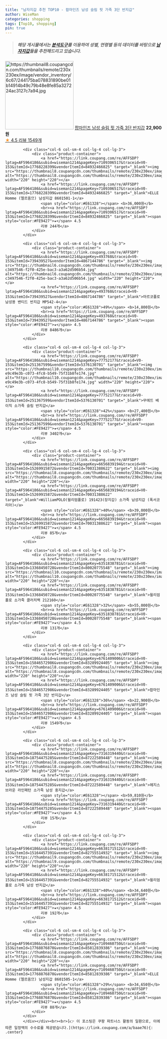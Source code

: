 ```yaml
---
title: "남자지갑 추천 TOP10 - 팝마인즈 남성 슬림 핏 가죽 3단 반지갑"
author: WiseMan
categories: shopping
tags: [Top10, shopping]
pin: true
---
```


> ##### 해당 게시물에서는 [**분석도구**](https://itemscout.io/)를 이용하여 **성별**, **연령별** 등의 데이터를 바탕으로 [**남자지갑**](https://link.coupang.com/a/baae76)들을 추천해드리고 있습니다.
<div class="container"><div class="row">
            <div class="col-6 col-sm-4 col-lg-4 col-lg-3">
                <div class="product-container">
                    <a href="https://link.coupang.com/re/AFFSDP?lptag=AF5964186&subid=wiseman1214&pageKey=6761409006&traceid=V0-153&itemId=15846572986&vendorItemId=83289924405" target="_blank"><img src="https://thumbnail8.coupangcdn.com/thumbnails/remote/230x230ex/image/vendor_inventory/6c67/244175ba078831890be01b14914b49c79b48e8fe85a327224ac3127c7a94.jpg" alt="https://thumbnail8.coupangcdn.com/thumbnails/remote/230x230ex/image/vendor_inventory/6c67/244175ba078831890be01b14914b49c79b48e8fe85a327224ac3127c7a94.jpg" width="220" height="220"></a>
                    <a href="https://link.coupang.com/re/AFFSDP?lptag=AF5964186&subid=wiseman1214&pageKey=6761409006&traceid=V0-153&itemId=15846572986&vendorItemId=83289924405" target="_blank">팝마인즈 남성 슬림 핏 가죽 3단 반지갑</a>
                    <span style="color:#E61328"></span> <b>22,900원</b>
                    <br><a href="https://link.coupang.com/re/AFFSDP?lptag=AF5964186&subid=wiseman1214&pageKey=6761409006&traceid=V0-153&itemId=15846572986&vendorItemId=83289924405" target="_blank"><span style="color:#FE9427">★</span> 4.5
                    리뷰 1549개</a>
                </div>
            </div>
            
            <div class="col-6 col-sm-4 col-lg-4 col-lg-3">
                <div class="product-container">
                    <a href="https://link.coupang.com/re/AFFSDP?lptag=AF5964186&subid=wiseman1214&pageKey=7109306517&traceid=V0-153&itemId=17768228399&vendorItemId=84932466825" target="_blank"><img src="https://thumbnail8.coupangcdn.com/thumbnails/remote/230x230ex/image/vendor_inventory/5f21/49f643664c3c2d734e048657f81e1dee8d448c50bbc97b35eec8f685509c.jpg" alt="https://thumbnail8.coupangcdn.com/thumbnails/remote/230x230ex/image/vendor_inventory/5f21/49f643664c3c2d734e048657f81e1dee8d448c50bbc97b35eec8f685509c.jpg" width="220" height="220"></a>
                    <a href="https://link.coupang.com/re/AFFSDP?lptag=AF5964186&subid=wiseman1214&pageKey=7109306517&traceid=V0-153&itemId=17768228399&vendorItemId=84932466825" target="_blank">ELLE Homme (엘르옴므) 남성지갑 8601501-1</a>
                    <span style="color:#E61328"></span> <b>36,000원</b>
                    <br><a href="https://link.coupang.com/re/AFFSDP?lptag=AF5964186&subid=wiseman1214&pageKey=7109306517&traceid=V0-153&itemId=17768228399&vendorItemId=84932466825" target="_blank"><span style="color:#FE9427">★</span> 4.5
                    리뷰 244개</a>
                </div>
            </div>
            
            <div class="col-6 col-sm-4 col-lg-4 col-lg-3">
                <div class="product-container">
                    <a href="https://link.coupang.com/re/AFFSDP?lptag=AF5964186&subid=wiseman1214&pageKey=493768&traceid=V0-153&itemId=739439527&vendorItemId=4867144786" target="_blank"><img src="https://thumbnail6.coupangcdn.com/thumbnails/remote/230x230ex/image/retail/images/1281550067693402-c3497546-f2f0-425e-bac3-a3a62d506b54.jpg" alt="https://thumbnail6.coupangcdn.com/thumbnails/remote/230x230ex/image/retail/images/1281550067693402-c3497546-f2f0-425e-bac3-a3a62d506b54.jpg" width="220" height="220"></a>
                    <a href="https://link.coupang.com/re/AFFSDP?lptag=AF5964186&subid=wiseman1214&pageKey=493768&traceid=V0-153&itemId=739439527&vendorItemId=4867144786" target="_blank">마르코폴로 남성용 밴티드 반지갑 MP542-4</a>
                    <span style="color:#E61328">49%</span> <b>14,800원</b>
                    <br><a href="https://link.coupang.com/re/AFFSDP?lptag=AF5964186&subid=wiseman1214&pageKey=493768&traceid=V0-153&itemId=739439527&vendorItemId=4867144786" target="_blank"><span style="color:#FE9427">★</span> 4.5
                    리뷰 8486개</a>
                </div>
            </div>
            
            <div class="col-6 col-sm-4 col-lg-4 col-lg-3">
                <div class="product-container">
                    <a href="https://link.coupang.com/re/AFFSDP?lptag=AF5964186&subid=wiseman1214&pageKey=77752177&traceid=V0-153&itemId=251367599&vendorItemId=5376130701" target="_blank"><img src="https://thumbnail10.coupangcdn.com/thumbnails/remote/230x230ex/image/retail/images/4284259945883579-e9c49e3b-c073-4fc8-b549-75f31b8fe174.jpg" alt="https://thumbnail10.coupangcdn.com/thumbnails/remote/230x230ex/image/retail/images/4284259945883579-e9c49e3b-c073-4fc8-b549-75f31b8fe174.jpg" width="220" height="220"></a>
                    <a href="https://link.coupang.com/re/AFFSDP?lptag=AF5964186&subid=wiseman1214&pageKey=77752177&traceid=V0-153&itemId=251367599&vendorItemId=5376130701" target="_blank">무에뜨 베이직 소가죽 슬림 반지갑</a>
                    <span style="color:#E61328">42%</span> <b>27,400원</b>
                    <br><a href="https://link.coupang.com/re/AFFSDP?lptag=AF5964186&subid=wiseman1214&pageKey=77752177&traceid=V0-153&itemId=251367599&vendorItemId=5376130701" target="_blank"><span style="color:#FE9427">★</span> 4.5
                    리뷰 3402개</a>
                </div>
            </div>
            
            <div class="col-6 col-sm-4 col-lg-4 col-lg-3">
                <div class="product-container">
                    <a href="https://link.coupang.com/re/AFFSDP?lptag=AF5964186&subid=wiseman1214&pageKey=6656839194&traceid=V0-153&itemId=15269915872&vendorItemId=70031388622" target="_blank"><img src="https://thumbnail8.coupangcdn.com/thumbnails/remote/230x230ex/image/vendor_inventory/8124/20cd50732982999cb8e1aa9d1d44496a2fb776bc5d8d182d683db86d0721.jpg" alt="https://thumbnail8.coupangcdn.com/thumbnails/remote/230x230ex/image/vendor_inventory/8124/20cd50732982999cb8e1aa9d1d44496a2fb776bc5d8d182d683db86d0721.jpg" width="220" height="220"></a>
                    <a href="https://link.coupang.com/re/AFFSDP?lptag=AF5964186&subid=wiseman1214&pageKey=6656839194&traceid=V0-153&itemId=15269915872&vendorItemId=70031388622" target="_blank">WilliamPOLO(윌리엄폴로) 191423(장지갑) 소가죽 남성지갑 (폭서코리아)</a>
                    <span style="color:#E61328">40%</span> <b>39,000원</b>
                    <br><a href="https://link.coupang.com/re/AFFSDP?lptag=AF5964186&subid=wiseman1214&pageKey=6656839194&traceid=V0-153&itemId=15269915872&vendorItemId=70031388622" target="_blank"><span style="color:#FE9427">★</span> 4.5
                    리뷰 85개</a>
                </div>
            </div>
            
            <div class="col-6 col-sm-4 col-lg-4 col-lg-3">
                <div class="product-container">
                    <a href="https://link.coupang.com/re/AFFSDP?lptag=AF5964186&subid=wiseman1214&pageKey=6351838781&traceid=V0-153&itemId=13368450728&vendorItemId=80020775548" target="_blank"><img src="https://thumbnail10.coupangcdn.com/thumbnails/remote/230x230ex/image/vendor_inventory/f865/cb725b2dc8bd2dc184c1b9fe23941d3bba49f413c46fb81a3dae5a86c5ed.jpg" alt="https://thumbnail10.coupangcdn.com/thumbnails/remote/230x230ex/image/vendor_inventory/f865/cb725b2dc8bd2dc184c1b9fe23941d3bba49f413c46fb81a3dae5a86c5ed.jpg" width="220" height="220"></a>
                    <a href="https://link.coupang.com/re/AFFSDP?lptag=AF5964186&subid=wiseman1214&pageKey=6351838781&traceid=V0-153&itemId=13368450728&vendorItemId=80020775548" target="_blank">윌리엄폴로 소가죽 클러치백 212160</a>
                    <span style="color:#E61328">32%</span> <b>55,000원</b>
                    <br><a href="https://link.coupang.com/re/AFFSDP?lptag=AF5964186&subid=wiseman1214&pageKey=6351838781&traceid=V0-153&itemId=13368450728&vendorItemId=80020775548" target="_blank"><span style="color:#FE9427">★</span> 4.5
                    리뷰 131개</a>
                </div>
            </div>
            
            <div class="col-6 col-sm-4 col-lg-4 col-lg-3">
                <div class="product-container">
                    <a href="https://link.coupang.com/re/AFFSDP?lptag=AF5964186&subid=wiseman1214&pageKey=6761409006&traceid=V0-153&itemId=15846572986&vendorItemId=83289924405" target="_blank"><img src="https://thumbnail8.coupangcdn.com/thumbnails/remote/230x230ex/image/vendor_inventory/6c67/244175ba078831890be01b14914b49c79b48e8fe85a327224ac3127c7a94.jpg" alt="https://thumbnail8.coupangcdn.com/thumbnails/remote/230x230ex/image/vendor_inventory/6c67/244175ba078831890be01b14914b49c79b48e8fe85a327224ac3127c7a94.jpg" width="220" height="220"></a>
                    <a href="https://link.coupang.com/re/AFFSDP?lptag=AF5964186&subid=wiseman1214&pageKey=6761409006&traceid=V0-153&itemId=15846572986&vendorItemId=83289924405" target="_blank">팝마인즈 남성 슬림 핏 가죽 3단 반지갑</a>
                    <span style="color:#E61328">36%</span> <b>22,900원</b>
                    <br><a href="https://link.coupang.com/re/AFFSDP?lptag=AF5964186&subid=wiseman1214&pageKey=6761409006&traceid=V0-153&itemId=15846572986&vendorItemId=83289924405" target="_blank"><span style="color:#FE9427">★</span> 4.5
                    리뷰 1549개</a>
                </div>
            </div>
            
            <div class="col-6 col-sm-4 col-lg-4 col-lg-3">
                <div class="product-container">
                    <a href="https://link.coupang.com/re/AFFSDP?lptag=AF5964186&subid=wiseman1214&pageKey=7316319440&traceid=V0-153&itemId=18754475285&vendorItemId=87222589448" target="_blank"><img src="https://thumbnail8.coupangcdn.com/thumbnails/remote/230x230ex/image/vendor_inventory/7f6c/ab03210d027e3be3dd8709062f0eebef65a3f81be81bddff949b7d0566e0.jpg" alt="https://thumbnail8.coupangcdn.com/thumbnails/remote/230x230ex/image/vendor_inventory/7f6c/ab03210d027e3be3dd8709062f0eebef65a3f81be81bddff949b7d0566e0.jpg" width="220" height="220"></a>
                    <a href="https://link.coupang.com/re/AFFSDP?lptag=AF5964186&subid=wiseman1214&pageKey=7316319440&traceid=V0-153&itemId=18754475285&vendorItemId=87222589448" target="_blank">헤지스 브라운 라인패턴 소가죽 남성 중지갑</a>
                    <span style="color:#E61328"></span> <b>59,810원</b>
                    <br><a href="https://link.coupang.com/re/AFFSDP?lptag=AF5964186&subid=wiseman1214&pageKey=7316319440&traceid=V0-153&itemId=18754475285&vendorItemId=87222589448" target="_blank"><span style="color:#FE9427">★</span> 4.5
                    리뷰 15개</a>
                </div>
            </div>
            
            <div class="col-6 col-sm-4 col-lg-4 col-lg-3">
                <div class="product-container">
                    <a href="https://link.coupang.com/re/AFFSDP?lptag=AF5964186&subid=wiseman1214&pageKey=6638171512&traceid=V0-153&itemId=15164457391&vendorItemId=82755514932" target="_blank"><img src="https://thumbnail9.coupangcdn.com/thumbnails/remote/230x230ex/image/vendor_inventory/5851/5988314073bd75530b16919d8441ec3dafebc34752120a660cc857cdf8a4.jpg" alt="https://thumbnail9.coupangcdn.com/thumbnails/remote/230x230ex/image/vendor_inventory/5851/5988314073bd75530b16919d8441ec3dafebc34752120a660cc857cdf8a4.jpg" width="220" height="220"></a>
                    <a href="https://link.coupang.com/re/AFFSDP?lptag=AF5964186&subid=wiseman1214&pageKey=6638171512&traceid=V0-153&itemId=15164457391&vendorItemId=82755514932" target="_blank">윌리엄폴로 소가죽 남성 반지갑</a>
                    <span style="color:#E61328">40%</span> <b>34,640원</b>
                    <br><a href="https://link.coupang.com/re/AFFSDP?lptag=AF5964186&subid=wiseman1214&pageKey=6638171512&traceid=V0-153&itemId=15164457391&vendorItemId=82755514932" target="_blank"><span style="color:#FE9427">★</span> 4.5
                    리뷰 192개</a>
                </div>
            </div>
            
            <div class="col-6 col-sm-4 col-lg-4 col-lg-3">
                <div class="product-container">
                    <a href="https://link.coupang.com/re/AFFSDP?lptag=AF5964186&subid=wiseman1214&pageKey=7109460750&traceid=V0-153&itemId=17768876870&vendorItemId=85812839386" target="_blank"><img src="https://thumbnail8.coupangcdn.com/thumbnails/remote/230x230ex/image/vendor_inventory/63d3/171b9da353f7a471fbe3f28ba1d19bcec61653c55299193ecc4b9c9908c9.jpg" alt="https://thumbnail8.coupangcdn.com/thumbnails/remote/230x230ex/image/vendor_inventory/63d3/171b9da353f7a471fbe3f28ba1d19bcec61653c55299193ecc4b9c9908c9.jpg" width="220" height="220"></a>
                    <a href="https://link.coupang.com/re/AFFSDP?lptag=AF5964186&subid=wiseman1214&pageKey=7109460750&traceid=V0-153&itemId=17768876870&vendorItemId=85812839386" target="_blank">ELLE Homme (엘르옴므) 남성지갑 8601505-1</a>
                    <span style="color:#E61328">29%</span> <b>34,650원</b>
                    <br><a href="https://link.coupang.com/re/AFFSDP?lptag=AF5964186&subid=wiseman1214&pageKey=7109460750&traceid=V0-153&itemId=17768876870&vendorItemId=85812839386" target="_blank"><span style="color:#FE9427">★</span> 4.5
                    리뷰 88개</a>
                </div>
            </div>
            </div></div><br><br>[👉 이 포스팅은 쿠팡 파트너스 활동의 일환으로, 이에 따른 일정액의 수수료를 제공받습니다.](https://link.coupang.com/a/baae76){: .center}